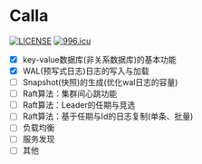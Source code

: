# Calla

[![LICENSE](https://img.shields.io/badge/license-MIT-brightgreen.svg)](https://github.com/shengyayun/Calla/blob/master/LICENSE)
[![996.icu](https://img.shields.io/badge/link-996.icu-red.svg)](https://996.icu)

- [x] key-value数据库(非关系数据库)的基本功能
- [x] WAL(预写式日志)日志的写入与加载
- [ ] Snapshot(快照)的生成(优化wal日志的容量)
- [ ] Raft算法：集群间心跳功能
- [ ] Raft算法：Leader的任期与竞选
- [ ] Raft算法：基于任期与Id的日志复制(单条、批量)
- [ ] 负载均衡
- [ ] 服务发现
- [ ] 其他